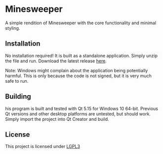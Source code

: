 # Minesweeper

A simple rendition of Minesweeper with the core functionality and minimal styling.

## Installation

No installation required! It is built as a standalone application. Simply unzip the file and run.
Download the latest release [here](https://github.com/LukazNel/Minesweeper/releases).

Note: Windows might complain about the application being potentially harmful. This is only because the code is not signed, but it is very much safe to run.

## Building

his program is built and tested with Qt 5.15 for Windows 10 64-bit. Previous Qt versions and other desktop platforms are untested, but should work. Simply import the project into Qt Creator and build.

## License
This project is licensed under [LGPL3](https://opensource.org/licenses/lgpl-3.0.html)